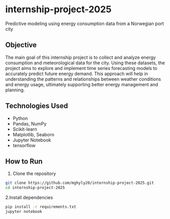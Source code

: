 # internship-project-2025
Predictive modeling using energy consumption data from a Norwegian port city
## Objective
The main goal of this internship project is to collect and analyze energy consumption and meteorological data for the city. Using these datasets, the project aims to explore and implement time series forecasting models to accurately predict future energy demand. This approach will help in understanding the patterns and relationships between weather conditions and energy usage, ultimately supporting better energy management and planning.
## Technologies Used
- Python
- Pandas, NumPy
- Scikit-learn
- Matplotlib, Seaborn
- Jupyter Notebook
- tensorflow
## How to Run

1. Clone the repository
```bash
git clone https://github.com/mghyly20/internship-project-2025.git
cd internship-project-2025
```
2.Install dependencies
```bash
pip install -r requirements.txt
jupyter notebook
